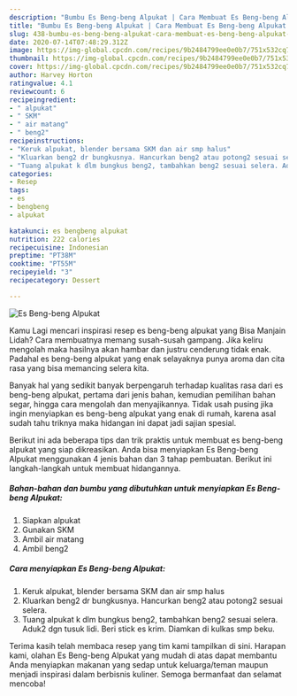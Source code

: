 ```yaml
---
description: "Bumbu Es Beng-beng Alpukat | Cara Membuat Es Beng-beng Alpukat Yang Enak Dan Mudah"
title: "Bumbu Es Beng-beng Alpukat | Cara Membuat Es Beng-beng Alpukat Yang Enak Dan Mudah"
slug: 438-bumbu-es-beng-beng-alpukat-cara-membuat-es-beng-beng-alpukat-yang-enak-dan-mudah
date: 2020-07-14T07:48:29.312Z
image: https://img-global.cpcdn.com/recipes/9b2484799ee0e0b7/751x532cq70/es-beng-beng-alpukat-foto-resep-utama.jpg
thumbnail: https://img-global.cpcdn.com/recipes/9b2484799ee0e0b7/751x532cq70/es-beng-beng-alpukat-foto-resep-utama.jpg
cover: https://img-global.cpcdn.com/recipes/9b2484799ee0e0b7/751x532cq70/es-beng-beng-alpukat-foto-resep-utama.jpg
author: Harvey Horton
ratingvalue: 4.1
reviewcount: 6
recipeingredient:
- " alpukat"
- " SKM"
- " air matang"
- " beng2"
recipeinstructions:
- "Keruk alpukat, blender bersama SKM dan air smp halus"
- "Kluarkan beng2 dr bungkusnya. Hancurkan beng2 atau potong2 sesuai selera."
- "Tuang alpukat k dlm bungkus beng2, tambahkan beng2 sesuai selera. Aduk2 dgn tusuk lidi. Beri stick es krim. Diamkan di kulkas smp beku."
categories:
- Resep
tags:
- es
- bengbeng
- alpukat

katakunci: es bengbeng alpukat 
nutrition: 222 calories
recipecuisine: Indonesian
preptime: "PT38M"
cooktime: "PT55M"
recipeyield: "3"
recipecategory: Dessert

---
```



![Es Beng-beng Alpukat](https://img-global.cpcdn.com/recipes/9b2484799ee0e0b7/751x532cq70/es-beng-beng-alpukat-foto-resep-utama.jpg)

Kamu Lagi mencari inspirasi resep es beng-beng alpukat yang Bisa Manjain Lidah? Cara membuatnya memang susah-susah gampang. Jika keliru mengolah maka hasilnya akan hambar dan justru cenderung tidak enak. Padahal es beng-beng alpukat yang enak selayaknya punya aroma dan cita rasa yang bisa memancing selera kita.

Banyak hal yang sedikit banyak berpengaruh terhadap kualitas rasa dari es beng-beng alpukat, pertama dari jenis bahan, kemudian pemilihan bahan segar, hingga cara mengolah dan menyajikannya. Tidak usah pusing jika ingin menyiapkan es beng-beng alpukat yang enak di rumah, karena asal sudah tahu triknya maka hidangan ini dapat jadi sajian spesial.




Berikut ini ada beberapa tips dan trik praktis untuk membuat es beng-beng alpukat yang siap dikreasikan. Anda bisa menyiapkan Es Beng-beng Alpukat menggunakan 4 jenis bahan dan 3 tahap pembuatan. Berikut ini langkah-langkah untuk membuat hidangannya.

<!--inarticleads1-->

##### Bahan-bahan dan bumbu yang dibutuhkan untuk menyiapkan Es Beng-beng Alpukat:

1. Siapkan  alpukat
1. Gunakan  SKM
1. Ambil  air matang
1. Ambil  beng2




<!--inarticleads2-->

##### Cara menyiapkan Es Beng-beng Alpukat:

1. Keruk alpukat, blender bersama SKM dan air smp halus
1. Kluarkan beng2 dr bungkusnya. Hancurkan beng2 atau potong2 sesuai selera.
1. Tuang alpukat k dlm bungkus beng2, tambahkan beng2 sesuai selera. Aduk2 dgn tusuk lidi. Beri stick es krim. Diamkan di kulkas smp beku.




Terima kasih telah membaca resep yang tim kami tampilkan di sini. Harapan kami, olahan Es Beng-beng Alpukat yang mudah di atas dapat membantu Anda menyiapkan makanan yang sedap untuk keluarga/teman maupun menjadi inspirasi dalam berbisnis kuliner. Semoga bermanfaat dan selamat mencoba!

